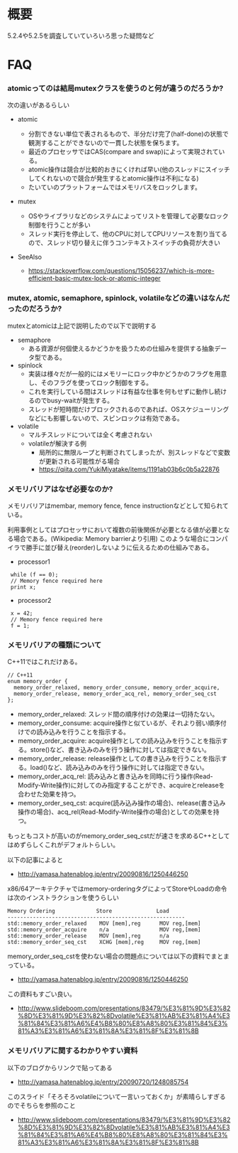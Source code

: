 # 概要
5.2.4や5.2.5を調査していていろいろ思った疑問など

# FAQ

### atomicってのは結局mutexクラスを使うのと何が違うのだろうか?
次の違いがあるらしい
- atomic
  - 分割できない単位で表されるもので、半分だけ完了(half-done)の状態で観測することができないので一貫した状態を保ちます。
  - 最近のプロセッサではCAS(compare and swap)によって実現されている。
  - atomic操作は競合が比較的おきにくければ早い(他のスレッドにスイッチしてくれないので競合が発生するとatomic操作は不利になる)
  - たいていのプラットフォームではメモリバスをロックします。
- mutex
  - OSやライブラリなどのシステムによってリストを管理して必要なロック制御を行うことが多い
  - スレッド実行を停止して、他のCPUに対してCPUリソースを割り当てるので、スレッド切り替えに伴うコンテキストスイッチの負荷が大きい


- SeeAlso
  - https://stackoverflow.com/questions/15056237/which-is-more-efficient-basic-mutex-lock-or-atomic-integer

### mutex, atomic, semaphore, spinlock, volatileなどの違いはなんだったのだろうか?
mutexとatomicは上記で説明したので以下で説明する
- semaphore
  - ある資源が何個使えるかどうかを扱うための仕組みを提供する抽象データ型である。
- spinlock
  - 実装は様々だが一般的にはメモリーにロック中かどうかのフラグを用意し、そのフラグを使ってロック制御をする。
  - これを実行している間はスレッドは有益な仕事を何もせずに動作し続けるのでbusy-waitが発生する。
  - スレッドが短時間だけブロックされるのであれば、OSスケジューリングなどにも影響しないので、スピンロックは有効である。
- volatile
  - マルチスレッドについては全く考慮されない
  - volatileが解決する例
    - 局所的に無限ループと判断されてしまったが、別スレッドなどで変数が更新される可能性がる場合
    - https://qiita.com/YukiMiyatake/items/1191ab03b6c0b5a22876

### メモリバリアはなぜ必要なのか?

メモリバリアはmembar, memory fence, fence instructionなどとして知られている。

利用事例としてはプロセッサにおいて複数の前後関係が必要となる値が必要となる場合である。(Wikipedia: Memory barrierより引用)
このような場合にコンパイラで勝手に並び替え(reorder)しないように伝えるための仕組みである。

- processor1
```
 while (f == 0);
 // Memory fence required here
 print x;
```
- processor2
```
 x = 42;
 // Memory fence required here
 f = 1;
```

### メモリバリアの種類について
C++11ではこれだけある。
```
// C++11
enum memory_order {
  memory_order_relaxed, memory_order_consume, memory_order_acquire,
  memory_order_release, memory_order_acq_rel, memory_order_seq_cst
};
```

- memory_order_relaxed: スレッド間の順序付けの効果は一切持たない。
- memory_order_consume: acquire操作と似ているが、それより弱い順序付けでの読み込みを行うことを指示する。
- memory_order_acquire: acquire操作としての読み込みを行うことを指示する。store()など、書き込みのみを行う操作に対しては指定できない。
- memory_order_release: release操作としての書き込みを行うことを指示する。load()など、読み込みのみを行う操作に対しては指定できない。
- memory_order_acq_rel: 読み込みと書き込みを同時に行う操作(Read-Modify-Write操作)に対してのみ指定することができ、acquireとreleaseを合わせた効果を持つ。
- memory_order_seq_cst: acquire(読み込み操作の場合)、release(書き込み操作の場合)、acq_rel(Read-Modify-Write操作の場合)としての効果を持つ。

もっともコストが高いのがmemory_order_seq_cstだが速さを求めるC++としてはめずらしくこれがデフォルトらしい。

以下の記事によると
- http://yamasa.hatenablog.jp/entry/20090816/1250446250

x86/64アーキテクチャではmemory-orderingタグによってStoreやLoadの命令は次のインストラクションを使うらしい
```
Memory Ordering             Store              Load
--------------------------------------------------------
std::memory_order_relaxed    MOV [mem],reg      MOV reg,[mem]
std::memory_order_acquire    n/a                MOV reg,[mem]
std::memory_order_release    MOV [mem],reg      n/a
std::memory_order_seq_cst    XCHG [mem],reg     MOV reg,[mem]
```

memory_order_seq_cstを使わない場合の問題点については以下の資料でまとまっている。
- http://yamasa.hatenablog.jp/entry/20090816/1250446250

この資料もすごい良い。
- http://www.slideboom.com/presentations/83479/%E3%81%9D%E3%82%8D%E3%81%9D%E3%82%8Dvolatile%E3%81%AB%E3%81%A4%E3%81%84%E3%81%A6%E4%B8%80%E8%A8%80%E3%81%84%E3%81%A3%E3%81%A6%E3%81%8A%E3%81%8F%E3%81%8B

### メモリバリアに関するわかりやすい資料
以下のブログからリンクで貼ってある
- http://yamasa.hatenablog.jp/entry/20090720/1248085754

このスライド「そろそろvolatileについて一言いっておくか」が素晴らしすぎるのでそちらを参照のこと
- http://www.slideboom.com/presentations/83479/%E3%81%9D%E3%82%8D%E3%81%9D%E3%82%8Dvolatile%E3%81%AB%E3%81%A4%E3%81%84%E3%81%A6%E4%B8%80%E8%A8%80%E3%81%84%E3%81%A3%E3%81%A6%E3%81%8A%E3%81%8F%E3%81%8B

